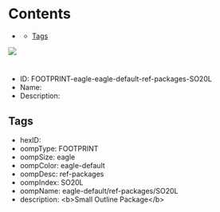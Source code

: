 



Contents
========

* [](#)
	* [Tags](#tags)
  
![][im]
# 

- ID: FOOTPRINT-eagle-eagle-default-ref-packages-SO20L
- Name: 
- Description: 

## Tags

- hexID: 
- oompType: FOOTPRINT
- oompSize: eagle
- oompColor: eagle-default
- oompDesc: ref-packages
- oompIndex: SO20L
- oompName: eagle-default/ref-packages/SO20L
- description: &lt;b&gt;Small Outline Package&lt;/b&gt;



[im]: image.png
